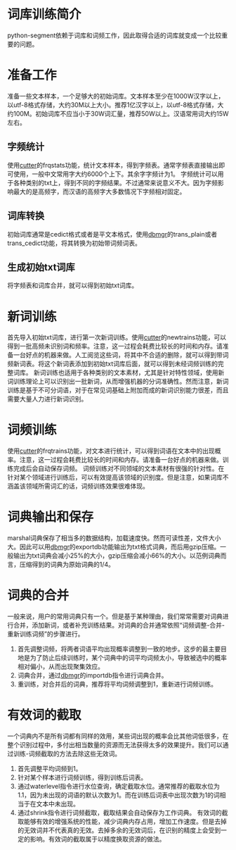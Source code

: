 # 词库训练简介 #
python-segment依赖于词库和词频工作，因此取得合适的词库就变成一个比较重要的问题。

# 准备工作 #
准备一些文本样本，一个足够大的初始词库。文本样本至少在1000W汉字以上，以utf-8格式存储，大约30M以上大小。推荐1亿汉字以上，以utf-8格式存储，大约100M。初始词库不应当小于30W词汇量，推荐50W以上。汉语常用词大约15W左右。

## 字频统计 ##
使用[cutter](cutterUsage.md)的frqstats功能，统计文本样本，得到字频表。通常字频表直接输出即可使用，一般中文常用字大约6000个上下。其余字字频计为1。
字频统计可以用于各种类别的txt上，得到不同的字频结果。不过通常来说意义不大。因为字频影响最大的是高频字，而汉语的高频字大多数情况下字频相对固定。

## 词库转换 ##
初始词库通常是cedict格式或者是平文本格式，使用[dbmgr](dbmgrUsage.md)的trans\_plain或者trans\_cedict功能，将其转换为初始带词频词表。

## 生成初始txt词库 ##
将字频表和词库合并，就可以得到初始txt词库。

# 新词训练 #
首先导入初始txt词库，进行第一次新词训练。使用[cutter](cutterUsage.md)的newtrains功能，可以得到一批高频未识别词和频率。注意，这一过程会耗费比较长的时间和内存。请准备一台好点的机器来做。人工阅览这些词，将其中不合适的删除，就可以得到带词频新词表。将这个新词表添加到初始txt词库后面，就可以得到未经词频训练的完整词库。
新词训练也适用于各种类别的文本素材，尤其是针对特性领域，使用新词训练理论上可以识别出一批新词，从而增强机器的分词准确性。然而注意，新词训练是基于不可分词语，对于在常见词基础上附加而成的新词识别能力很差，而且需要大量人力进行新词识别。

# 词频训练 #
使用[cutter](cutterUsage.md)的frqtrains功能，对文本进行统计，可以得到词语在文本中的出现概率。注意，这一过程会耗费比较长的时间和内存。请准备一台好点的机器来做。训练完成后会自动保存词频。
词频训练对不同领域的文本素材有很强的针对性。在针对某个领域进行训练后，可以有效提高该领域的识别度。但是注意，如果词库不涵盖该领域所需词汇的话，词频训练效果很难体现。

# 词典输出和保存 #
marshal词典保存了相当多的数据结构，加载速度快。然而可读性差，文件大小大。因此可以用[dbmgr](dbmgrUsage.md)的exportdb功能输出为txt格式词典，而后用gzip压缩。一般输出为txt词典会减小25%的大小，gzip压缩会减小66%的大小。以范例词典而言，压缩得到的词典为原始词典的1/4。

# 词典的合并 #
一般来说，用户的常用词典只有一个。但是基于某种理由，我们常常需要对词典进行合并，添加新词，或者补充训练结果。对词典的合并通常依照“词频调整-合并-重新训练词频”的步骤进行。
  1. 首先调整词频，将两者词语平均出现概率调整到一致的地步。这步的最主要目地是为了防止后续训练时，某个词典中的词平均词频太小，导致被选中的概率相对偏小，从而出现聚集效应。
  1. 词典合并，通过[dbmgr](dbmgrUsage.md)的importdb指令进行词典合并。
  1. 重训练，对合并后的词典，推荐将平均词频调整到1，重新进行词频训练。

# 有效词的截取 #
一个词典内不是所有词都有同样的效用，某些词出现的概率会比其他词低很多，在整个识别过程中，多付出相当数量的资源而无法获得太多的效果提升。我们可以通过训练-词频截取的方法去除这些无效词。
  1. 首先调整平均词频到1。
  1. 针对某个样本进行词频训练，得到训练后词表。
  1. 通过waterlevel指令进行水位查询，确定截取水位。通常推荐的截取水位为1.1，因为未出现的词语的默认次数为1。而在训练后词表中出现次数为1的词相当于在文本中未出现。
  1. 通过shrink指令进行词频截取，截取结果会自动保存为工作词典。
有效词的截取能够有效的增强系统的性能，减少词典内存占用，增加工作速度。但是去掉的无效词并不代表真的无效。去掉多余的无效词后，在识别的精度上会受到一定的影响。有效词的截取属于以精度换取资源的做法。